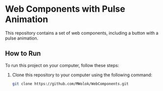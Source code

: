 # Web Components with Pulse Animation

This repository contains a set of web components, including a button with a pulse animation.

## How to Run

To run this project on your computer, follow these steps:

1. Clone this repository to your computer using the following command:

   ```bash
   git clone https://github.com/MWolok/WebComponents.git
